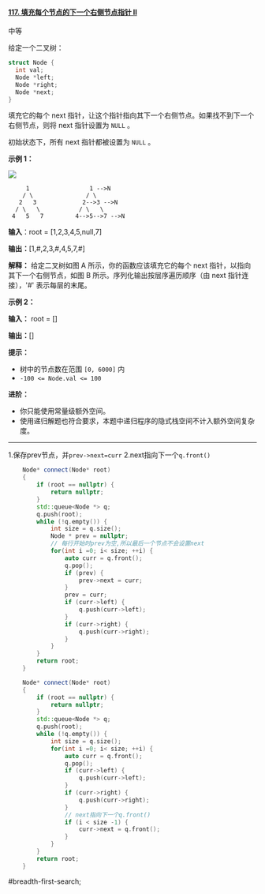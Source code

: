 #### [117. 填充每个节点的下一个右侧节点指针 II](https://leetcode.cn/problems/populating-next-right-pointers-in-each-node-ii/)

中等

给定一个二叉树：
```cpp
struct Node {
  int val;
  Node *left;
  Node *right;
  Node *next;
}
```
填充它的每个 next 指针，让这个指针指向其下一个右侧节点。如果找不到下一个右侧节点，则将 next 指针设置为 `NULL` 。

初始状态下，所有 next 指针都被设置为 `NULL` 。

**示例 1：**

![](https://assets.leetcode.com/uploads/2019/02/15/117_sample.png)
```
     1                 1 -->N
    / \               / \
   2   3             2-->3 -->N
  / \   \           / \   \
 4   5   7         4-->5-->7 -->N
```
**输入**：root = [1,2,3,4,5,null,7]

**输出：**[1,#,2,3,#,4,5,7,#]

**解释：** 给定二叉树如图 A 所示，你的函数应该填充它的每个 next 指针，以指向其下一个右侧节点，如图 B 所示。序列化输出按层序遍历顺序（由 next 指针连接），'#' 表示每层的末尾。

**示例 2：**

**输入：** root = []

**输出：**[]

**提示：**

- 树中的节点数在范围 `[0, 6000]` 内
- `-100 <= Node.val <= 100`

**进阶：**

- 你只能使用常量级额外空间。
- 使用递归解题也符合要求，本题中递归程序的隐式栈空间不计入额外空间复杂度。
---- ----
1.保存prev节点，并`prev->next=curr`
2.next指向下一个`q.front()`

```cpp
    Node* connect(Node* root)
    {
        if (root == nullptr) {
            return nullptr;
        }
        std::queue<Node *> q;
        q.push(root);
        while (!q.empty()) {
            int size = q.size();
            Node * prev = nullptr;
            // 每行开始时prev为空,所以最后一个节点不会设置next
            for(int i =0; i< size; ++i) {
                auto curr = q.front();
                q.pop();
                if (prev) {
                    prev->next = curr;
                }
                prev = curr;
                if (curr->left) {
                    q.push(curr->left);
                }
                if (curr->right) {
                    q.push(curr->right);
                }
            }
        }
        return root;
    }
```

```cpp
    Node* connect(Node* root)
    {
        if (root == nullptr) {
            return nullptr;
        }
        std::queue<Node *> q;
        q.push(root);
        while (!q.empty()) {
            int size = q.size();
            for(int i =0; i< size; ++i) {
                auto curr = q.front();
                q.pop();
                if (curr->left) {
                    q.push(curr->left);
                }
                if (curr->right) {
                    q.push(curr->right);
                }
                // next指向下一个q.front()
                if (i < size -1) {
                    curr->next = q.front();
                }
            }
        }
        return root;
    }
```
#breadth-first-search;
